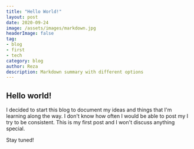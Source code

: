 ```yaml
---
title: "Hello World!"
layout: post
date: 2020-09-24
image: /assets/images/markdown.jpg
headerImage: false
tag:
- blog
- first
- tech
category: blog
author: Reza
description: Markdown summary with different options
---
```


## Hello world!

I decided to start this blog to document my ideas and things that I'm learning along the way. I don't know how often I would be able to post my I try to be consistent. This is my first post and I won't discuss anything special. 

Stay tuned!

